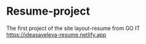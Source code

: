 # Resume-project
The first project of the site layout-resume from GO IT <br>
https://ideasaveleva-resume.netlify.app
